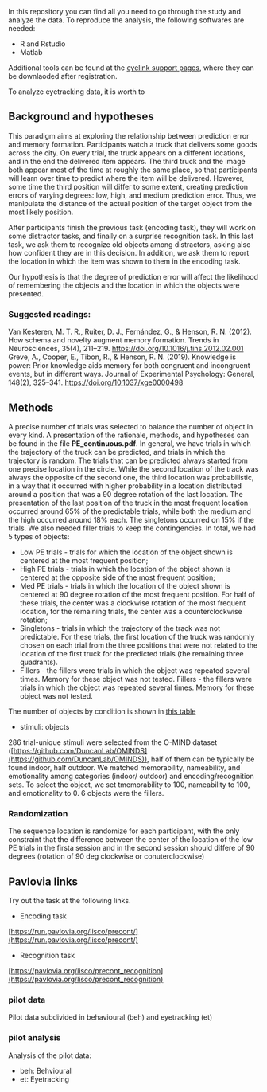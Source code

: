 In this repository you can find all you need to go through the study and analyze the data. 
To reproduce the analysis, the following softwares are needed:
- R and Rstudio
- Matlab

Additional tools can be found at the [eyelink support pages](https://www.sr-research.com/support/thread-7769.html), where they can be downlaoded after registration. 

To analyze eyetracking data, it is worth to 
## Background and hypotheses
This paradigm aims at exploring the relationship between prediction error and memory formation. Participants watch a truck that delivers some goods across the city. On every trial, the truck appears on a different locations, and in the end the delivered item appears. The third truck and the image both appear most of the time at roughly the same place, so that participants will learn over time to predict where the item will be delivered. However, some time the third position will differ to some extent, creating prediction errors of varying degrees: low, high, and medium prediction error. Thus, we manipulate the distance of the actual position of the target object from the most likely position.

After participants finish the previous task (encoding task), they will work on some distractor tasks, and finally on a surprise recognition task. In this last task, we 
ask them to recognize old objects among distractors, asking also how confident they are in this decision. In addition, we ask them to report the location in which the item was shown to them in the encoding task. 

Our hypothesis is that the degree of prediction error will affect the likelihood of remembering the objects and the location in which the objects were presented.  

### Suggested readings:
Van Kesteren, M. T. R., Ruiter, D. J., Fernández, G., & Henson, R. N. (2012). How schema and novelty augment memory formation. Trends in Neurosciences, 35(4), 211–219. https://doi.org/10.1016/j.tins.2012.02.001
Greve, A., Cooper, E., Tibon, R., & Henson, R. N. (2019). Knowledge is power: Prior knowledge aids memory for both congruent and incongruent events, but in different ways. Journal of Experimental Psychology: General, 148(2), 325–341. https://doi.org/10.1037/xge0000498

## Methods
A precise number of trials was selected to balance the number of object in every kind. 
A presentation of the rationale, methods, and hypotheses can be found in the file **PE_continuous.pdf**. 
In general, we have trials in which the trajectory of the truck can be predicted, and trials in which the trajectory is random. The trials that can be predicted always started from one precise location in the circle. While the second location of the track was always the opposite of the second one, the third location was probabilistic, in a way that it occurred with higher probability in a location distributed around a position that was a 90 degree rotation of the last location. The presentation of the last position of the truck in the most frequent location occurred around 65% of the predictable trials, while both the medium and the high occurred around 18% each. The singletons occurred on 15% if the trials. We also needed filler trials to keep the contingencies.
In total, we had 5 types of objects:
- Low PE trials - trials for which the location of the object shown is centered at the most frequent position;
- High PE trials - trials in which the location of the object shown is centered at the opposite side of the most frequent position;
- Med PE trials - trials in which the location of the object shown is centered at 90 degree rotation of the most frequent position. For half of these trials, the center  was a clockwise rotation of the most frequent location, for the remaining trials, the center was a counterclockwise rotation;
-  Singletons - trials in which the trajectory of the track was not predictable. For these trials, the first location of the truck was randomly chosen on each trial from the three positions that were not related to the location of the first truck for the predicted trials (the remaining three quadrants). 
- Fillers - the fillers were trials in which the object was repeated several times. Memory for these object was not tested. 
Fillers - the fillers were trials in which the object was repeated several times. Memory for these object was not tested. 

The number of objects by condition is shown in [this table](https://docs.google.com/spreadsheets/d/10szpl7Acpfk214BrrkESz3qWiMNZlOYykrZ2BMouk8s/edit?usp=drivesdk)

- stimuli: objects

286 trial-unique stimuli were selected from the O-MIND dataset ([https://github.com/DuncanLab/OMINDS](https://github.com/DuncanLab/OMINDS)), half of them can be typically be found indoor, half outdoor. We matched memorability, nameability, and  emotionality among categories (indoor/ outdoor) and encoding/recognition sets. To select the object, we set tmemorability to 100, nameability to 100, and emotionality to 0. 6 objects were the fillers.

### Randomization
The sequence location is randomize for each participant, with the only constraint that the difference between the center of the location of the low PE trials in the firsta session and in the second session should differe of 90 degrees (rotation of 90 deg clockwise or conuterclockwise)

## Pavlovia links
Try out the task at the following links. 

- Encoding task 

[https://run.pavlovia.org/lisco/precont/](https://run.pavlovia.org/lisco/precont/)

- Recognition task

[https://pavlovia.org/lisco/precont_recognition](https://pavlovia.org/lisco/precont_recognition)

### pilot data
Pilot data subdivided in behavioural (beh) and eyetracking (et)

### pilot analysis 
Analysis of the pilot data:
- beh: Behvioural
- et: Eyetracking
